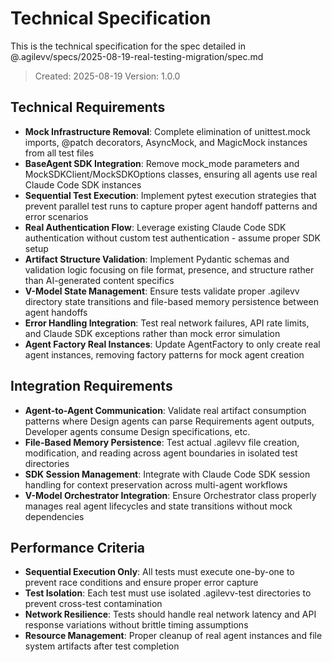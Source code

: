 # Technical Specification

This is the technical specification for the spec detailed in @.agilevv/specs/2025-08-19-real-testing-migration/spec.md

> Created: 2025-08-19
> Version: 1.0.0

## Technical Requirements

- **Mock Infrastructure Removal**: Complete elimination of unittest.mock imports, @patch decorators, AsyncMock, and MagicMock instances from all test files
- **BaseAgent SDK Integration**: Remove mock_mode parameters and MockSDKClient/MockSDKOptions classes, ensuring all agents use real Claude Code SDK instances
- **Sequential Test Execution**: Implement pytest execution strategies that prevent parallel test runs to capture proper agent handoff patterns and error scenarios
- **Real Authentication Flow**: Leverage existing Claude Code SDK authentication without custom test authentication - assume proper SDK setup
- **Artifact Structure Validation**: Implement Pydantic schemas and validation logic focusing on file format, presence, and structure rather than AI-generated content specifics
- **V-Model State Management**: Ensure tests validate proper .agilevv directory state transitions and file-based memory persistence between agent handoffs
- **Error Handling Integration**: Test real network failures, API rate limits, and Claude SDK exceptions rather than mock error simulation
- **Agent Factory Real Instances**: Update AgentFactory to only create real agent instances, removing factory patterns for mock agent creation

## Integration Requirements

- **Agent-to-Agent Communication**: Validate real artifact consumption patterns where Design agents can parse Requirements agent outputs, Developer agents consume Design specifications, etc.
- **File-Based Memory Persistence**: Test actual .agilevv file creation, modification, and reading across agent boundaries in isolated test directories
- **SDK Session Management**: Integrate with Claude Code SDK session handling for context preservation across multi-agent workflows
- **V-Model Orchestrator Integration**: Ensure Orchestrator class properly manages real agent lifecycles and state transitions without mock dependencies

## Performance Criteria

- **Sequential Execution Only**: All tests must execute one-by-one to prevent race conditions and ensure proper error capture
- **Test Isolation**: Each test must use isolated .agilevv-test directories to prevent cross-test contamination
- **Network Resilience**: Tests should handle real network latency and API response variations without brittle timing assumptions
- **Resource Management**: Proper cleanup of real agent instances and file system artifacts after test completion
